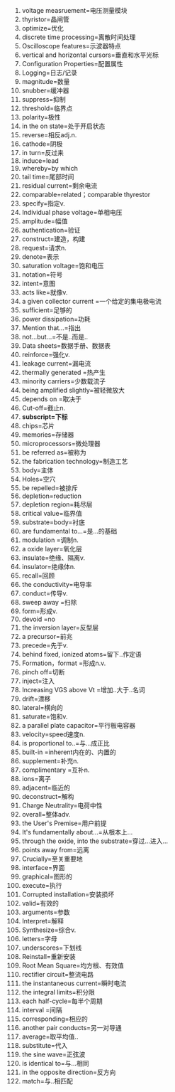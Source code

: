 1. voltage measruement=电压测量模块
2. thyristor=晶闸管
3. optimize=优化
4. discrete time processing=离散时间处理
5. Oscilloscope features=示波器特点
6. vertical and horizontal cursors=垂直和水平光标
7. Configuration Properties=配置属性
8. Logging=日志/记录
9. magnitude=数量
10. snubber=缓冲器
11. suppress=抑制
12. threshold=临界点
13. polarity=极性
14. in the on state=处于开启状态
15. reverse=相反adj.n.
16. cathode=阴极
17. in turn=反过来
18. induce=lead
19. whereby=by which
20. tail time=尾部时间
21. residual current=剩余电流
22. comparable=related；comparable thyrestor
23. specify=指定v.
24. Individual phase voltage=单相电压
25. amplitude=幅值
26. authentication=验证
27. construct=建造，构建
28. request=请求n.
29. denote=表示
30. saturation voltage=饱和电压
31. notation=符号
32.  intent=意图
33.  acts like=就像v.
34. a given collector current =一个给定的集电极电流
35. sufficient=足够的
36. power dissipation=功耗
37. Mention that...=指出
38. not...but...=不是..而是..
39. Data sheets=数据手册、数据表
40. reinforce=强化v.
41. leakage current=漏电流
42. thermally generated =热产生
43. minority carriers=少数载流子
44.  being amplified slightly=被轻微放大
45.  depends on =取决于
46.  Cut-off=截止n.
47.  **subscript=下标**
48.  chips=芯片
49.  memories=存储器
50.  microprocessors=微处理器
51.  be referred as=被称为
52.  the fabrication technology=制造工艺
53.  body=主体
54.  Holes=空穴
55.  be repelled=被排斥
56.  depletion=reduction
57.  depletion region=耗尽层
58.  critical value=临界值
59.  substrate=body=衬底
60.  are fundamental to...=是...的基础
61.  modulation =调制n.
62.  a oxide layer=氧化层
63.  insulate=绝缘、隔离v.
64.  insulator=绝缘体n.
65.  recall=回顾
66.  the conductivity=电导率
67.  conduct=传导v.
68.  sweep away =扫除
69.  form=形成v.
70.  devoid =no
71.  the inversion layer=反型层
72.   a precursor=前兆
73.   precede=先于v.
74.   behind fixed, ionized atoms=留下..作定语
75.   Formation，format =形成n.v.
76.   pinch off=切断
77.   inject=注入
78.   Increasing VGS above Vt =增加..大于..名词
79.   drift=漂移
80.   lateral=横向的
81.   saturate=饱和v.
82.   a parallel plate capacitor=平行板电容器
83.   velocity=speed速度n.
84.   is proportional to..=与...成正比
85.   built-in =inherent内在的、内置的
86.   supplement=补充n.
87.    complimentary =互补n.
88.  ions=离子
89.  adjacent=临近的
90.  deconstruct=解构
91.  Charge Neutrality=电荷中性
92.  overall=整体adv.
93.  the User's Premise=用户前提
94.  It's fundamentally about...=从根本上...
95.  through the oxide, into the substrate=穿过...进入...
96.  points away from=远离
97.  Crucially=至关重要地
98.  interface=界面
99.  graphical=图形的
100.   execute=执行
101.   Corrupted installation=安装损坏
102.   valid=有效的
103.   arguments=参数
104.   Interpret=解释
105.   Synthesize=综合v.
106.    letters=字母
107.  underscores=下划线
108.  Reinstall=重新安装
109.  Root Mean Square=均方根、有效值
110.  rectifier circuit=整流电路
111.  the instantaneous current=瞬时电流
112.  the integral limits=积分限
113.  each half-cycle=每半个周期
114.   interval =间隔
115.   corresponding=相应的
116.   another pair conducts=另一对导通
117.   average=取平均值..
118.   substitute=代入
119.   the sine wave=正弦波
120.   is identical to=与...相同
121.    in the opposite direction=反方向
122.  match=与..相匹配

